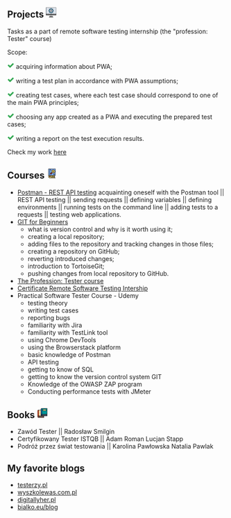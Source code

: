 ## **Projects** ![Alt text](binary-program.png)

Tasks as a part of remote software testing internship (the "profession: Tester" course)

Scope:

![Alt text](check-2.png) acquiring information about PWA;

![Alt text](check-3.png) writing a test plan in accordance with PWA assumptions;

![Alt text](check-4.png) creating test cases, where each test case should correspond to one of the main PWA principles;

![Alt text](check-5.png) choosing any app created as a PWA and executing the prepared test cases;

![Alt text](check-6.png) writing a report on the test execution results.

Check my work [here](https://docs.google.com/spreadsheets/d/1hAcqFeDmrII07bAasipygr_fTDeJqqfH/edit?usp=drive_link&ouid=104107815686527296524&rtpof=true&sd=true)

## **Courses** ![Alt text](search-book.png)

- [Postman - REST API testing](https://www.udemy.com/certificate/UC-23a52995-514f-4c0f-86eb-213f89f1512b/)
  acquainting oneself with the Postman tool || REST API testing || sending requests || defining variables || defining environments || running tests on the command line || adding tests to a requests || testing web applications.
- [GIT for Beginners](https://www.udemy.com/certificate/UC-abccd7f4-638d-49a3-9534-c0227cfbde4f/)
  - what is version control and why is it worth using it;
  - creating a local repository;
  - adding files to the repository and tracking changes in those files;
  - creating a repository on GitHub;
  - reverting introduced changes;
  - introduction to TortoiseGit;
  - pushing changes from local repository to GitHub.
- [The Profession: Tester course](http://edu.ittraining.pl/pokaz_dyplom/en/8549)
- [Certificate Remote Software Testing Intership](http://edu.ittraining.pl/pokaz_dyplom/en/8730)
- Practical Software Tester Course - Udemy
  - testing theory
  - writing test cases
  - reporting bugs
  - familiarity with Jira
  - familiarity with TestLink tool
  - using Chrome DevTools
  - using the Browserstack platform
  - basic knowledge of Postman
  - API testing
  - getting to know of SQL
  - getting to know the version control system GIT
  - Knowledge of the OWASP ZAP program
  - Conducting performance tests with JMeter

## **Books** ![Alt text](books-1.png)

- Zawód Tester || Radosław Smilgin
- Certyfikowany Tester ISTQB || Adam Roman Lucjan Stapp
- Podróż przez świat testowania || Karolina Pawłowska Natalia Pawlak

## **My favorite blogs**

- [testerzy.pl](https://testerzy.pl/)
- [wyszkolewas.com.pl](https://www.wyszkolewas.com.pl/)
- [digitallyher.pl](https://digitallyher.pl/)
- [bialko.eu/blog](https://bialko.eu/blog/)
